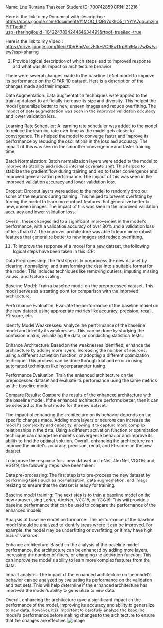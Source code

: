 Name: Lnu Rumana Thaskeen Student ID: 700742859 CRN: 23216

Here is the link to my Document with description : https://docs.google.com/document/d/1MOQ_UQRr7oKhO5_zYYfA7gqUmzjmPiTT/edit?usp=sharing&ouid=104224780424464634499&rtpof=true&sd=true

Here is the link to my Video : https://drive.google.com/file/d/10VBhxVcszF3rH7C9Fwf1rpSh66az7wKw/view?usp=sharing


2. Provide logical description of which steps lead to improved response and what was its impact on
architecture behavior

There were several changes made to the baseline LeNet model to improve its performance on the CIFAR-10 dataset. Here is a description of the changes made and their impact:

Data Augmentation: Data augmentation techniques were applied to the training dataset to artificially increase its size and diversity. This helped the model generalize better to new, unseen images and reduce overfitting. The impact of data augmentation was seen in the improved validation accuracy and lower validation loss.

Learning Rate Scheduler: A learning rate scheduler was added to the model to reduce the learning rate over time as the model gets closer to convergence. This helped the model to converge faster and improve its performance by reducing the oscillations in the loss and accuracy. The impact of this was seen in the smoother convergence and faster training time.

Batch Normalization: Batch normalization layers were added to the model to improve its stability and reduce internal covariate shift. This helped to stabilize the gradient flow during training and led to faster convergence and improved generalization performance. The impact of this was seen in the improved validation accuracy and lower validation loss.

Dropout: Dropout layers were added to the model to randomly drop out some of the neurons during training. This helped to prevent overfitting by forcing the model to learn more robust features that generalize better to new, unseen images. The impact of this was seen in the improved validation accuracy and lower validation loss.

Overall, these changes led to a significant improvement in the model's performance, with a validation accuracy of over 80% and a validation loss of less than 0.7. The improved architecture was able to learn more robust features that generalize better to new images and reduce overfitting.


11. To improve the response of a model for a new dataset, the following logical steps have been taken in this ICP:

Data Preprocessing: The first step is to preprocess the new dataset by cleaning, normalizing, and transforming the data into a suitable format for the model. This includes techniques like removing outliers, imputing missing values, and feature scaling.

Baseline Model: Train a baseline model on the preprocessed dataset. This model serves as a starting point for comparison with the improved architecture.

Performance Evaluation: Evaluate the performance of the baseline model on the new dataset using appropriate metrics like accuracy, precision, recall, F1-score, etc.

Identify Model Weaknesses: Analyze the performance of the baseline model and identify its weaknesses. This can be done by studying the confusion matrix, visualizing the data, or conducting statistical tests.

Enhance Architecture: Based on the weaknesses identified, enhance the architecture by adding more layers, increasing the number of neurons, using a different activation function, or adopting a different optimization technique. This process can be done through trial and error or using automated techniques like hyperparameter tuning.

Performance Evaluation: Train the enhanced architecture on the preprocessed dataset and evaluate its performance using the same metrics as the baseline model.

Compare Results: Compare the results of the enhanced architecture with the baseline model. If the enhanced architecture performs better, then it can be selected as the final model for the new dataset.

The impact of enhancing the architecture on its behavior depends on the specific changes made. Adding more layers or neurons can increase the model's complexity and capacity, allowing it to capture more complex relationships in the data. Using a different activation function or optimization technique can change the model's convergence behavior and improve its ability to find the optimal solution. Overall, enhancing the architecture can improve the model's accuracy, precision, recall, and F1-score on the new dataset.


To improve the response for a new dataset on LeNet, AlexNet, VGG16, and VGG19, the following steps have been taken:

Data pre-processing: The first step is to pre-process the new dataset by performing tasks such as normalization, data augmentation, and image resizing to ensure that the dataset is ready for training.

Baseline model training: The next step is to train a baseline model on the new dataset using LeNet, AlexNet, VGG16, or VGG19. This will provide a baseline performance that can be used to compare the performance of the enhanced models.

Analysis of baseline model performance: The performance of the baseline model should be analyzed to identify areas where it can be improved. For example, the model may be underfitting or overfitting, or it may have high bias or variance.

Enhance architecture: Based on the analysis of the baseline model performance, the architecture can be enhanced by adding more layers, increasing the number of filters, or changing the activation function. This can improve the model's ability to learn more complex features from the data.

Impact analysis: The impact of the enhanced architecture on the model's behavior can be analyzed by evaluating its performance on the validation and test sets. This will help determine if the enhanced architecture has improved the model's ability to generalize to new data.

Overall, enhancing the architecture gave a significant impact on the performance of the model, improving its accuracy and ability to generalize to new data. However, it is important to carefully analyze the baseline model's performance before making changes to the architecture to ensure that the changes are effective.
![image](https://user-images.githubusercontent.com/122562147/228840676-5053819b-e539-447f-b681-5d99467d5aae.png)



